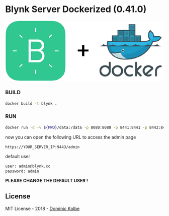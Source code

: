 # Blynk Server Dockerized (0.41.0)

<p align="center"><img src="logo.png" alt="logo"></p>

### BUILD

```bash
docker build -t blynk .
```

### RUN

```bash
docker run -d -v ${PWD}/data:/data -p 8080:8080 -p 8441:8441 -p 8442:8442 -p 9443:9443 blynk
```

now you can open the following URL to access the admin page

```
https://YOUR_SERVER_IP:9443/admin
```

default user
```
user: admin@blynk.cc
password: admin
```

**PLEASE CHANGE THE DEFAULT USER !**


## License

MIT License - 2018 - [Dominic Kolbe](https://dominickolbe.dk)
